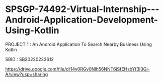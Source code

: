 # SPSGP-74492-Virtual-Internship---Android-Application-Development-Using-Kotlin

PROJECT 1 : An Android Application To Search Nearby Business Using Kotlin

SBID	:	SB20220222612

https://drive.google.com/file/d/14y0RGv0Nlh56NNT6iSfEHsbYf3I3Gi-A/view?usp=sharing
 
